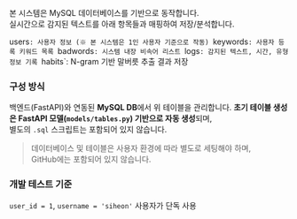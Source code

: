 본 시스템은 MySQL 데이터베이스를 기반으로 동작합니다.  
실시간으로 감지된 텍스트를 아래 항목들과 매핑하여 저장/분석합니다.

users`: 사용자 정보 (※ 본 시스템은 1인 사용자 기준으로 작동)
`keywords`: 사용자 등록 키워드 목록
`badwords`: 시스템 내장 비속어 리스트
`logs`: 감지된 텍스트, 시간, 유형 정보 기록
`habits`: N-gram 기반 말버릇 추출 결과 저장

### 구성 방식
백엔드(FastAPI)와 연동된 **MySQL DB**에서 위 테이블을 관리합니다.
**초기 테이블 생성은 FastAPI 모델(`models/tables.py`) 기반으로 자동 생성**되며,  
별도의 `.sql` 스크립트는 포함되어 있지 않습니다.

> 데이터베이스 및 테이블은 사용자 환경에 따라 별도로 세팅해야 하며,  
> GitHub에는 포함되어 있지 않습니다.

### 개발 테스트 기준
`user_id = 1`, `username = 'siheon'` 사용자가 단독 사용
